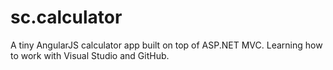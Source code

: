 # sc.calculator

A tiny AngularJS calculator app built on top of ASP.NET MVC. Learning how to work with Visual Studio and GitHub.
